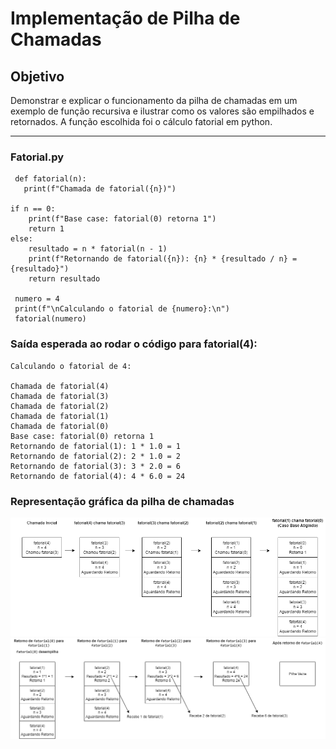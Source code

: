 # Implementação de Pilha de Chamadas

## Objetivo
Demonstrar e explicar o funcionamento da pilha de chamadas em um exemplo de função recursiva e ilustrar como os valores são empilhados e retornados. A função escolhida foi o cálculo fatorial em python.

---

### Fatorial.py

     def fatorial(n):
       print(f"Chamada de fatorial({n})")

    if n == 0:
        print(f"Base case: fatorial(0) retorna 1")
        return 1
    else:
        resultado = n * fatorial(n - 1)
        print(f"Retornando de fatorial({n}): {n} * {resultado / n} = {resultado}")
        return resultado

     numero = 4
     print(f"\nCalculando o fatorial de {numero}:\n")
     fatorial(numero)

### Saída esperada ao rodar o código para fatorial(4):

    Calculando o fatorial de 4:

    Chamada de fatorial(4)
    Chamada de fatorial(3)
    Chamada de fatorial(2)
    Chamada de fatorial(1)
    Chamada de fatorial(0)
    Base case: fatorial(0) retorna 1
    Retornando de fatorial(1): 1 * 1.0 = 1
    Retornando de fatorial(2): 2 * 1.0 = 2
    Retornando de fatorial(3): 3 * 2.0 = 6
    Retornando de fatorial(4): 4 * 6.0 = 24

### Representação gráfica da pilha de chamadas

![](Pilha1.png)
![](Pilha2.png)
